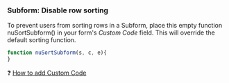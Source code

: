 ### Subform: Disable row sorting

To prevent users from sorting rows in a Subform, place this empty function nuSortSubform() in your form's *Custom Code* field.
This will override the default sorting function.

```javascript
function nuSortSubform(s, c, e){
}
```


❓ [How to add Custom Code](/codelib/common/form_add_custom_code_javascript.gif)
